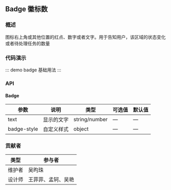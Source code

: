 ## Badge 徽标数

### 概述

图标右上角或其他位置的红点、数字或者文字。用于告知用户，该区域的状态变化或者待处理任务的数量

### 代码演示

::: demo badge
基础用法
:::

### API

#### Badge
| 参数      | 说明          | 类型      | 可选值                           | 默认值  |
|---------- |-------------- |---------- |--------------------------------  |-------- |
| text | 显示的文字 | string/number | — | — |
| badge-style | 自定义样式 | object | — | — |

### 贡献者
| 类型       | 参与者                          |
|---------- |--------------------------------  |
| 维护者 | 吴昀珠 |
| 设计师 | 王菲菲、孟轲、吴艳 |

